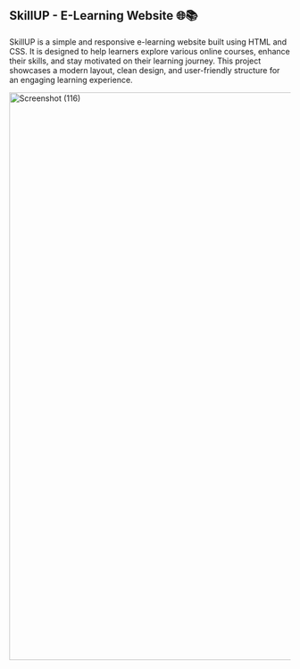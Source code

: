 ## SkillUP - E-Learning Website 🌐📚

SkillUP is a simple and responsive e-learning website built using HTML and CSS. It is designed to help learners explore various online courses, enhance their skills, and stay motivated on their learning journey. This project showcases a modern layout, clean design, and user-friendly structure for an engaging learning experience.

<img width="1920" height="1017" alt="Screenshot (116)" src="https://github.com/user-attachments/assets/13770e58-9ea4-4e38-9ce6-0300685c966b" />






